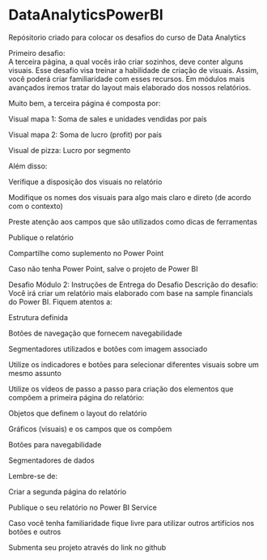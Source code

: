 # DataAnalyticsPowerBI


Repósitorio criado para colocar os desafios do curso de Data Analytics

Primeiro desafio:     
A terceira página, a qual vocês irão criar sozinhos, deve conter alguns visuais. Esse desafio visa treinar a habilidade de criação de visuais. Assim, você poderá criar familiaridade com esses recursos. Em módulos mais avançados iremos tratar do layout mais elaborado dos nossos relatórios.  

Muito bem, a terceira página é composta por: 

Visual mapa 1: Soma de sales e unidades vendidas por país 

Visual mapa 2: Soma de lucro (profit) por país 

Visual de pizza: Lucro por segmento 

 

Além disso: 

Verifique a disposição dos visuais no relatório 

Modifique os nomes dos visuais para algo mais claro e direto (de acordo com o contexto) 

Preste atenção aos campos que são utilizados como dicas de ferramentas  

Publique o relatório 

Compartilhe como suplemento no Power Point 

Caso não tenha Power Point, salve o projeto de Power BI  

Desafio Módulo 2:
Instruções de Entrega do Desafio
Descrição do desafio: Você irá criar um relatório mais elaborado com base na sample financials do Power BI. 
Fiquem atentos a: 

Estrutura definida 

Botões de navegação que fornecem navegabilidade 

Segmentadores utilizados e botões com imagem associado 

Utilize os indicadores e botões para selecionar diferentes visuais sobre um mesmo assunto 

 

Utilize os vídeos de passo a passo para criação dos elementos que compõem a primeira página do relatório: 

Objetos que definem o layout do relatório 

Gráficos (visuais) e os campos que os compõem 

Botões para navegabilidade 

Segmentadores de dados 

 

Lembre-se de: 

Criar a segunda página do relatório 

Publique o seu relatório no Power BI Service 

Caso você tenha familiaridade fique livre para utilizar outros artifícios nos botões e outros 

Submenta seu projeto através do link no github 
